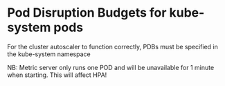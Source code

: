# Pod Disruption Budgets for kube-system pods

For the cluster autoscaler to function correctly, PDBs must be specified in the kube-system namespace

NB: Metric server only runs one POD and will be unavailable for 1 minute when starting. This will affect HPA!
